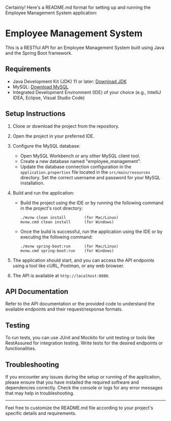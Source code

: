 Certainly! Here's a README.md format for setting up and running the Employee Management System application:

# Employee Management System

This is a RESTful API for an Employee Management System built using Java and the Spring Boot framework.

## Requirements

- Java Development Kit (JDK) 11 or later: [Download JDK](https://www.oracle.com/java/technologies/javase-jdk11-downloads.html)
- MySQL: [Download MySQL](https://dev.mysql.com/downloads/installer/)
- Integrated Development Environment (IDE) of your choice (e.g., IntelliJ IDEA, Eclipse, Visual Studio Code)

## Setup Instructions

1. Clone or download the project from the repository.

2. Open the project in your preferred IDE.

3. Configure the MySQL database:
   - Open MySQL Workbench or any other MySQL client tool.
   - Create a new database named "employee_management".
   - Update the database connection configuration in the `application.properties` file located in the `src/main/resources` directory. Set the correct username and password for your MySQL installation.

4. Build and run the application:
   - Build the project using the IDE or by running the following command in the project's root directory:
     ```
     ./mvnw clean install        (for Mac/Linux)
     mvnw.cmd clean install      (for Windows)
     ```
   - Once the build is successful, run the application using the IDE or by executing the following command:
     ```
     ./mvnw spring-boot:run      (for Mac/Linux)
     mvnw.cmd spring-boot:run    (for Windows)
     ```

5. The application should start, and you can access the API endpoints using a tool like cURL, Postman, or any web browser.

6. The API is available at `http://localhost:8080`.


## API Documentation

Refer to the API documentation or the provided code to understand the available endpoints and their request/response formats.

## Testing

To run tests, you can use JUnit and Mockito for unit testing or tools like RestAssured for integration testing. Write tests for the desired endpoints or functionalities.

## Troubleshooting

If you encounter any issues during the setup or running of the application, please ensure that you have installed the required software and dependencies correctly. Check the console or logs for any error messages that may help in troubleshooting.

---

Feel free to customize the README.md file according to your project's specific details and requirements.